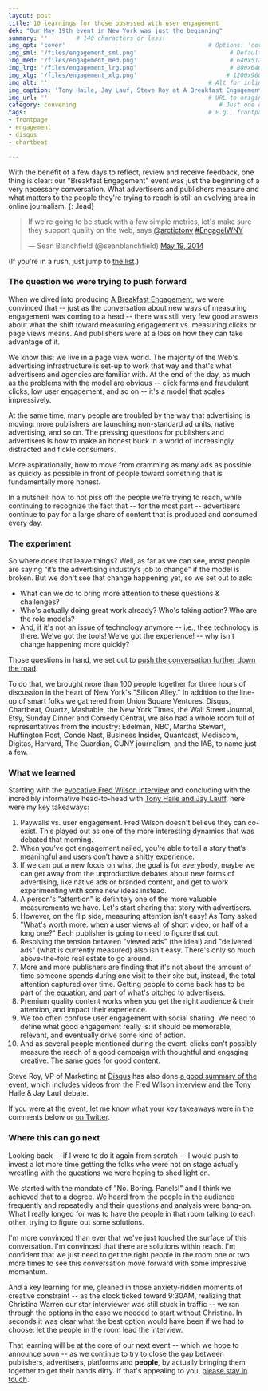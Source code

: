 ```yaml
---
layout: post
title: 10 learnings for those obsessed with user engagement
dek: "Our May 19th event in New York was just the beginning"
summary: ''        # 140 characters or less!
img_opt: 'cover'                                        # Options: 'cover' or 'inlne' or 'none'
img_sml: '/files/engagement_sml.png'                          # Default on cover or inline
img_med: '/files/engagement_med.png'                          # 640x512px cover, inline
img_lrg: '/files/engagement_lrg.png'                          # 800x640px cover, inline
img_xlg: '/files/engagement_xlg.png'                         # 1200x960px cover only
img_alt: ''                                             # Alt for inline
img_caption: 'Tony Haile, Jay Lauf, Steve Roy at A Breakfast Engagement'                                         # Caption for either
img_url: ''                                             # URL to original image
category: convening                                        # Just one of the 4xCs
tags:                                                   # E.g., frontpage
- frontpage
- engagement
- disqus
- chartbeat

---
```


With the benefit of a few days to reflect, review and receive feedback, one thing is clear: our "Breakfast Engagement" event was just the beginning of a very necessary conversation. What advertisers and publishers measure and what matters to the people they're trying to reach is still an evolving area in online journalism. 
{: .lead}

<blockquote class="twitter-tweet" lang="en"><p>If we&#39;re going to be stuck with a few simple metrics, let&#39;s make sure they support quality on the web, says <a href="https://twitter.com/arctictony">@arctictony</a> <a href="https://twitter.com/search?q=%23EngageIWNY&amp;src=hash">#EngageIWNY</a></p>&mdash; Sean Blanchfield (@seanblanchfield) <a href="https://twitter.com/seanblanchfield/statuses/468425317674389504">May 19, 2014</a></blockquote>
<script async src="//platform.twitter.com/widgets.js" charset="utf-8"></script>

(If you're in a rush, just jump to [the list](#what-we-learned).)

### The question we were trying to push forward

When we dived into producing [A Breakfast Engagement](http://events.disqus.com/nyc/a-breakfast-engagement/), we were convinced that -- just as the conversation about new ways of measuring engagement was coming to a head -- there was still very few good answers about what the shift toward measuring engagement vs. measuring clicks or page views means. And publishers were at a loss on how they can take advantage of it.

We know this: we live in a page view world. The majority of the Web's advertising infrastructure is set-up to work that way and that's what advertisers and agencies are familiar with. At the end of the day, as much as the problems with the model are obvious -- click farms and fraudulent clicks, low user engagement, and so on -- it's a model that scales impressively.

At the same time, many people are troubled by the way that advertising is moving: more publishers are launching non-standard ad units, native advertising, and so on. The pressing questions for publishers and advertisers is how to make an honest buck in a world of increasingly distracted and fickle consumers. 

More aspirationally, how to move from cramming as many ads as possible as quickly as possible in front of people toward something that is fundamentally more honest. 

In a nutshell: how to not piss off the people we're trying to reach, while continuing to recognize the fact that -- for the most part -- advertisers continue to pay for a large share of content that is produced and consumed every day.

### The experiment

So where does that leave things? Well, as far as we can see, most people are saying “it’s the advertising industry’s job to change" if the model is broken. But we don't see that change happening yet, so we set out to ask:

* What can we do to bring more attention to these questions & challenges?
* Who's actually doing great work already? Who's taking action? Who are the role models?
* And, if it's not an issue of technology anymore -- i.e., thee technology is there. We’ve got the tools! We’ve got the experience! -- why isn't change happening more quickly? 

Those questions in hand, we set out to [push the conversation further down the road](http://events.disqus.com/nyc/a-breakfast-engagement/). 

To do that, we brought more than 100 people together for three hours of discussion in the heart of New York's "Silicon Alley." In addition to the line-up of smart folks we gathered from Union Square Ventures, Disqus, Chartbeat, Quartz, Mashable, the New York Times, the Wall Street Journal, Etsy, Sunday Dinner and Comedy Central, we also had a whole room full of representatives from the industry: Edelman, NBC, Martha Stewart, Huffington Post, Conde Nast, Business Insider, Quantcast, Mediacom, Digitas, Harvard, The Guardian, CUNY journalism, and the IAB, to name just a few.

### What we learned

Starting with the [evocative Fred Wilson interview](https://www.youtube.com/watch?v=XNzUN84KP5k) and concluding  with the incredibly informative head-to-head with [Tony Haile and Jay Lauff](https://www.youtube.com/watch?v=S0dwiD4qaXc), here were my key takeaways:

1. Paywalls vs. user engagement. Fred Wilson doesn't believe they can co-exist.  This played out as one of the more interesting dynamics that was debated that morning.
1. When you’ve got engagement nailed, you’re able to tell a story that’s meaningful and users don’t have a shitty experience.
1. If we can put a new focus on what the goal is for everybody, maybe we can get away from the unproductive debates about new forms of advertising, like native ads or branded content, and get to work experimenting with some new ideas instead.
1. A person's "attention" is definitely one of the more valuable measurements we have. Let's start sharing that story with advertisers.
1. However, on the flip side, measuring attention isn't easy! As Tony asked "What's worth more: when a user views all of short video, or half of a long one?" Each publisher is going to need to figure that out.
1. Resolving the tension between "viewed ads" (the ideal) and "delivered ads" (what is currently measured) also isn't easy. There's only so much above-the-fold real estate to go around.
1. More and more publishers are finding that it's not about the amount of time someone spends during one visit to their site but, instead, the total attention captured over time. Getting people to come back has to be part of the equation, and part of what's pitched to advertisers.
1. Premium quality content works when you get the right audience & their attention, and impact their experience.
1. We too often confuse user engagement with social sharing. We need to define what good engagement really is: it should be memorable, relevant, and eventually drive some kind of action.
1. And as several people mentioned during the event: clicks can't possibly measure the reach of a good campaign with thoughtful and engaging creative. The same goes for good content.

Steve Roy, VP of Marketing at [Disqus](http://disqus.com) has also done [a good summary of the event](http://blog.disqus.com/post/86410782115/disarming-engagement-a-recap-of-our-internet-week), which includes videos from the Fred Wilson interview and the Tony Haile & Jay Lauf debate.

If you were at the event, let me know what your key takeaways were in the comments below or [on Twitter](https://twitter.com/phillipadsmith).

### Where this can go next

Looking back -- if I were to do it again from scratch -- I would push to invest a lot more time getting the folks who were not on stage actually wrestling with the questions we were hoping to shed light on.

We started with the mandate of "No. Boring. Panels!" and I think we achieved that to a degree. We heard from the people in the audience frequently and repeatedly and their questions and analysis were bang-on. What I really longed for was to have the people in that room talking to each other, trying to figure out some solutions. 

I'm more convinced than ever that we've just touched the surface of this conversation. I'm convinced that there are solutions within reach. I'm confident that we just need to get the right people in the room one or two more times to see this conversation move forward with some impressive momentum.

And a key learning for me, gleaned in those anxiety-ridden moments of creative constraint -- as the clock ticked toward 9:30AM, realizing that Christina Warren our star interviewer was still stuck in traffic -- we ran through the options in the case we needed to start without Christina. In seconds it was clear what the best option would have been if we had to choose: let the people in the room lead the interview. 

That learning will be at the core of our next event -- which we hope to announce soon -- as we continue to try to close the gap between publishers, advertisers, platforms and **people**, by actually bringing them together to get their hands dirty. If that's appealing to you, [please stay in touch](https://twitter.com/phillipadsmith).

